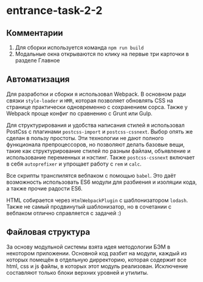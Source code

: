 # entrance-task-2-2

## Комментарии
1. Для сборки используется команда `npm run build`
1. Модальные окна открываются по клику на первые три карточки в разделе Главное

## Автоматизация
Для разработки и сборки я использовал Webpack. В основном ради связки `style-loader` и `HMR`,
которая позволяет обновлять CSS на странице практически одновременно с сохранением сорса. Также у Webpack проще конфиг по сравнению с Grunt или Gulp.

Для структурирования и удобства написания стилей я использовал PostCss c плагинами `postcss-import` и `postcss-cssnext`. Выбор опять же сделан в пользу простоты. Эти технологии не дают полного функционала препроцессоров, но позволяют делать базовые вещи, такие как структурирование стилей по разным файлам, объявление и использование переменных и нэстинг. Также  `postcss-cssnext` включает в себя `autoprefixer` и упрощает работу с `rem` и `calc`.

Все скрипты транспилятся вебпаком с помощью `babel`. Это даёт возможность использовать ES6 модули для разбиения и изоляции кода, а также прочие радости ES6.

HTML собирается через `HtmlWebpackPlugin` с шаблонизатором `lodash`. Также не самый продвинутый шаблонизатор, но в сочетании с вебпаком отлично справляется с задачей :)

##  Файловая структура
За основу модульной системы взята идея методологии БЭМ в некотором приложении. Основной код разбит на модули, каждый из которых помещён в отдельную дирректорию, которая содержит все html, css и js файлы, в которых этот модуль реализован. Исключение составляют только блоки верхних уровней и утилиты.